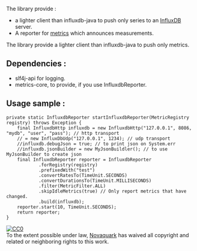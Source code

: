 The library provide :

* a lighter client than influxdb-java to push only series to an [InfluxDB](http://influxdb.org) server.
* A reporter for [metrics](http://metrics.codahale.com/) which announces measurements.

The library provide a lighter client than influxdb-java to push only metrics.

## Dependencies :

* slf4j-api for logging.
* metrics-core, to provide, if you use InfluxdbReporter.

## Usage sample :

	private static InfluxdbReporter startInfluxdbReporter(MetricRegistry registry) throws Exception {
		final InfluxdbHttp influxdb = new InfluxdbHttp("127.0.0.1", 8086, "mydb", "user", "pass"); // http transport
		// = new InfluxDbUdp("127.0.0.1", 1234); // udp transport
		//influxdb.debugJson = true; // to print json on System.err
		//influxdb.jsonBuilder = new MyJsonBuildler(); // to use MyJsonBuilder to create json
		final InfluxdbReporter reporter = InfluxdbReporter
				.forRegistry(registry)
				.prefixedWith("test")
				.convertRatesTo(TimeUnit.SECONDS)
				.convertDurationsTo(TimeUnit.MILLISECONDS)
				.filter(MetricFilter.ALL)
				.skipIdleMetrics(true) // Only report metrics that have changed.
				.build(influxdb);
		reporter.start(10, TimeUnit.SECONDS);
		return reporter;
	}

<p xmlns:dct="http://purl.org/dc/terms/">
  <a rel="license"
     href="http://creativecommons.org/publicdomain/zero/1.0/">
    <img src="http://i.creativecommons.org/p/zero/1.0/88x31.png" style="border-style: none;" alt="CC0" />
  </a>
  <br />
  To the extent possible under law,
  <a rel="dct:publisher"
     href="https://github.com/orgs/novaquark">
    <span property="dct:title">Novaquark</span></a>
  has waived all copyright and related or neighboring rights to
  this work.
</p>
